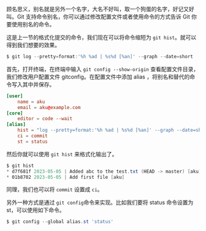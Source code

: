 顾名思义，别名就是另外一个名字，大名不好叫，取一个狗蛋的名字，好记又好叫。Git 支持命令别名，你可以通过修改配置文件或者使用命令的方式告诉 Git 你要使用别名的命令。

这是上一节的格式化提交的命令，我们现在可以将命令缩短为 `git hist`。就可以得到我们想要的效果。
```powershell
$ git log --pretty=format:'%h %ad | %s%d [%an]' --graph --date=short
```

首先，打开终端，在终端中输入 `git config --show-origin` 查看配置文件目录，我们修改用户配置文件 gitconfig。在配置文件中添加 alias ，将别名和替代的命令写入其中并保存。
```conf
[user]
    name = aku
    email = aku@example.com
[core]
    editor = code --wait
[alias]
    hist = "log --pretty=format:'%h %ad | %s%d [%an]' --graph --date=short"
    ci = commit
    st = status
```
然后你就可以使用 `git hist` 来格式化输出了。
```powershell
$ git hist
* d7f681f 2023-05-05 | Added abc to the test.txt (HEAD -> master) [aku]
* 01b8702 2023-05-05 | Add first file [aku]
```

同理，我们也可以将 `commit` 设置成 `ci`。

另外一种方式是通过 `git config`命令来实现。比如我们要将 status 命令设置为 st，可以使用如下命令。
```powershell
$ git config --global alias.st 'status'
```

